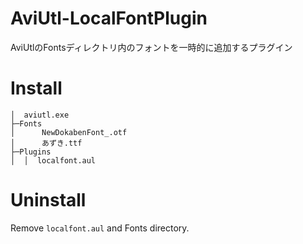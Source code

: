 # AviUtl-LocalFontPlugin
AviUtlのFontsディレクトリ内のフォントを一時的に追加するプラグイン

# Install

```:AviUtlフォルダ構造例
│  aviutl.exe
├─Fonts
│      NewDokabenFont_.otf
│      あずき.ttf
├─Plugins
│  │  localfont.aul
```
# Uninstall

Remove `localfont.aul` and Fonts directory.
